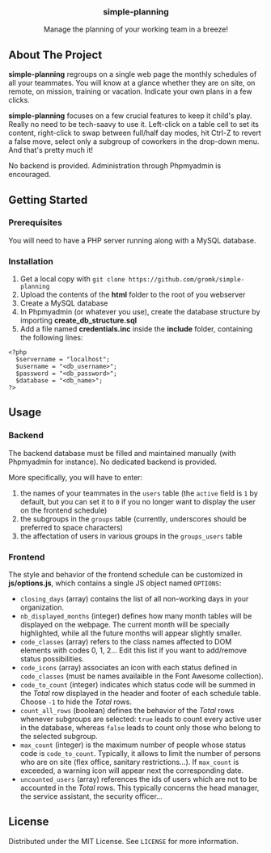 
<!-- PROJECT LOGO -->
<br />
<p align="center">
  <!--<a href="https://github.com/gromk/simple-planning">
    <img src="repo_logo.png" alt="Logo" width="160" height="120">
  </a>-->

  <h3 align="center">simple-planning</h3>

  <p align="center">
Manage the planning of your working team in a breeze!
<!--    <br />
    <br />
    <a href="">View Demo</a> -->
  </p>
</p>


<!-- ABOUT THE PROJECT -->
## About The Project

**simple-planning** regroups on a single web page the monthly schedules of all your teammates. You will know at a glance whether they are on site, on remote, on mission, training or vacation. Indicate your own plans in a few clicks.

**simple-planning** focuses on a few crucial features to keep it child's play. Really no need to be tech-saavy to use it. Left-click on a table cell to set its content, right-click to swap between full/half day modes, hit Ctrl-Z to revert a false move, select only a subgroup of coworkers in the drop-down menu. And that's pretty much it!

No backend is provided. Administration through Phpmyadmin is encouraged.

<!-- GETTING STARTED -->
## Getting Started

### Prerequisites

You will need to have a PHP server running along with a MySQL database.


### Installation
1. Get a local copy with ```git clone https://github.com/gromk/simple-planning```
2. Upload the contents of the **html** folder to the root of you webserver
3. Create a MySQL database
4. In Phpmyadmin (or whatever you use), create the database structure by importing **create_db_structure.sql**
5. Add a file named **credentials.inc** inside the **include** folder, containing the following lines:
```
<?php
  $servername = "localhost";
  $username = "<db_username>";
  $password = "<db_password>";
  $database = "<db_name>";
?>
```

<!-- USAGE EXAMPLES -->
## Usage

### Backend
The backend database must be filled and maintained manually (with Phpmyadmin for instance). No dedicated backend is provided.

More specifically, you will have to enter:
1. the names of your teammates in the ``users`` table (the ``active`` field is ``1`` by default, but you can set it to ``0`` if you no longer want to display the user on the frontend schedule)
2. the subgroups in the ``groups`` table (currently, underscores should be preferred to space characters)
3. the affectation of users in various groups in the ``groups_users`` table

### Frontend
The style and behavior of the frontend schedule can be customized in **js/options.js**, which contains a single JS object named ```OPTIONS```:

* ``closing_days`` (array) contains the list of all non-working days in your organization.
* ``nb_displayed_months`` (integer) defines how many month tables will be displayed on the webpage. The current month will be specially highlighted, while all the future months will appear slightly smaller.
* ``code_classes`` (array) refers to the class names affected to DOM elements with codes 0, 1, 2... Edit this list if you want to add/remove status possibilities.
* ``code_icons`` (array) associates an icon with each status defined in ``code_classes`` (must be names availaible in the Font Awesome collection).
* ``code_to_count`` (integer) indicates which status code will be summed in the *Total* row displayed in the header and footer of each schedule table. Choose ``-1`` to hide the *Total* rows.
* ``count_all_rows`` (boolean) defines the behavior of the *Total* rows whenever subgroups are selected: ``true`` leads to count every active user in the database, whereas ``false`` leads to count only those who belong to the selected subgroup.
* ``max_count`` (integer) is the maximum number of people whose status code is ``code_to_count``. Typically, it allows to limit the number of persons who are on site (flex office, sanitary restrictions...). If ``max_count`` is exceeded, a warning icon will appear next the corresponding date.
* ``uncounted_users`` (array) references the ids of users which are not to be accounted in the *Total* rows. This typically concerns the head manager, the service assistant, the security officer...

<!-- LICENSE -->
## License

Distributed under the MIT License. See `LICENSE` for more information.

